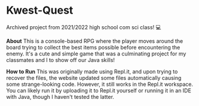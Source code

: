 # Kwest-Quest
Archived project from 2021/2022 high school com sci class! 💻

**About**
This is a console-based RPG where the player moves around the board trying to collect the best items possible before encountering the enemy. It's a cute and simple game that was a culminating project for my classmates and I to show off our Java skills!

**How to Run**
This was originally made using Repl.it, and upon trying to recover the files, the website updated some files automatically causing some strange-looking code. However, it still works in the Repl.it workspace. You can likely run it by uploading it to Repl.it yourself or running it in an IDE with Java, though I haven't tested the latter.
